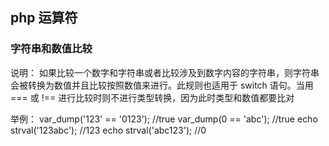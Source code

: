 ## php 运算符

### 字符串和数值比较
说明：
如果比较一个数字和字符串或者比较涉及到数字内容的字符串，则字符串会被转换为数值并且比较按照数值来进行。此规则也适用于 switch 语句。当用 === 或 !== 进行比较时则不进行类型转换，因为此时类型和数值都要比对

举例：
var_dump('123' == '0123'); //true
var_dump(0 == 'abc'); //true
echo strval('123abc'); //123
echo strval('abc123'); //0

